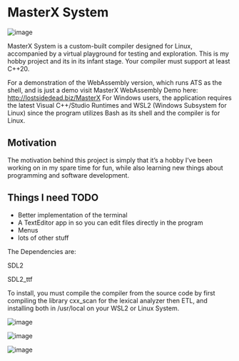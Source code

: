 # MasterX System

![image](https://github.com/user-attachments/assets/5f40ce93-134e-4c53-9fc3-f4e86c43c263)

MasterX System is a custom-built compiler designed for Linux, accompanied by a virtual playground for testing and exploration. This is my hobby project and its in its infant stage. Your compiler must support at least C++20.

For a demonstration of the WebAssembly version, which runs ATS as the shell, and is just a demo visit MasterX WebAssembly Demo here: http://lostsidedead.biz/MasterX
For Windows users, the application requires the latest Visual C++/Studio Runtimes and WSL2 (Windows Subsystem for Linux) since the program utilizes Bash as its shell and the compiler is for Linux.

## Motivation
The motivation behind this project is simply that it’s a hobby I’ve been working on in my spare time for fun, while also learning new things about programming and software development.

## Things I need TODO

- Better implementation of the terminal
- A TextEditor app in so you can edit files directly in the program
- Menus
- lots of other stuff

The Dependencies are:

SDL2

SDL2_ttf

To install, you must compile the compiler from the source code by first compiling the library cxx_scan for the lexical analyzer then  ETL, and installing both in /usr/local on your WSL2 or Linux System.


![image](https://github.com/user-attachments/assets/cfa8d16c-dd92-4f91-b946-93dff225ae13)

![image](https://github.com/user-attachments/assets/1266f28c-d4fc-4ddd-9a7f-7f48c57603f5)

![image](https://github.com/user-attachments/assets/aa286ef3-caf6-4065-ae2e-6628e5a0c1cd)



